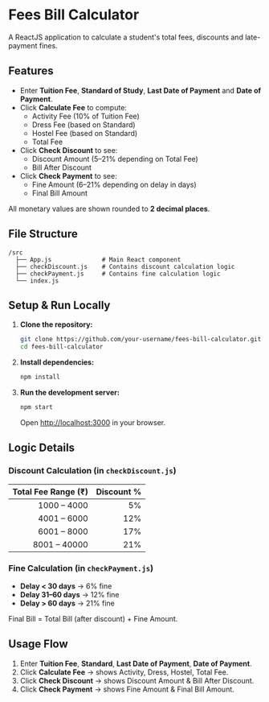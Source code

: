 # Fees Bill Calculator

A ReactJS application to calculate a student's total fees, discounts and late-payment fines.

## Features
- Enter **Tuition Fee**, **Standard of Study**, **Last Date of Payment** and **Date of Payment**.
- Click **Calculate Fee** to compute:
  - Activity Fee (10% of Tuition Fee)
  - Dress Fee (based on Standard)
  - Hostel Fee (based on Standard)
  - Total Fee
- Click **Check Discount** to see:
  - Discount Amount (5–21% depending on Total Fee)
  - Bill After Discount
- Click **Check Payment** to see:
  - Fine Amount (6–21% depending on delay in days)
  - Final Bill Amount

All monetary values are shown rounded to **2 decimal places**.

## File Structure
```
/src
  ├── App.js              # Main React component
  ├── checkDiscount.js    # Contains discount calculation logic
  ├── checkPayment.js     # Contains fine calculation logic
  └── index.js
```

## Setup & Run Locally
1. **Clone the repository:**
   ```bash
   git clone https://github.com/your-username/fees-bill-calculator.git
   cd fees-bill-calculator
   ```

2. **Install dependencies:**
   ```bash
   npm install
   ```

3. **Run the development server:**
   ```bash
   npm start
   ```
   Open [http://localhost:3000](http://localhost:3000) in your browser.

## Logic Details

### Discount Calculation (in `checkDiscount.js`)
| Total Fee Range (₹) | Discount % |
|--------------------:|-----------:|
| 1000 – 4000         | 5%          |
| 4001 – 6000         | 12%         |
| 6001 – 8000         | 17%         |
| 8001 – 40000        | 21%         |

### Fine Calculation (in `checkPayment.js`)
- **Delay < 30 days** → 6% fine  
- **Delay 31–60 days** → 12% fine  
- **Delay > 60 days** → 21% fine  

Final Bill = Total Bill (after discount) + Fine Amount.

## Usage Flow
1. Enter **Tuition Fee**, **Standard**, **Last Date of Payment**, **Date of Payment**.
2. Click **Calculate Fee** → shows Activity, Dress, Hostel, Total Fee.
3. Click **Check Discount** → shows Discount Amount & Bill After Discount.
4. Click **Check Payment** → shows Fine Amount & Final Bill Amount.

